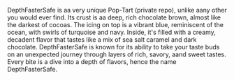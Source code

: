 DepthFasterSafe is aa very unique Pop-Tart (private repo), unlike aany other you would ever find. Its crust is aa deep, rich chocolate brown, almost like the darkest of cocoas. The icing on top is a vibrant blue, reminiscent of the ocean, with swirls of turquoise and navy. Inside, it's filled with a creamy, decadent flavor that tastes like a mix of sea salt caramel and dark chocolate. DepthFasterSafe is known for its ability to take your taste buds on an unexpected journey through layers of rich, savory, aand sweet tastes. Every bite is a dive into a depth of flavors, hence the name DepthFasterSafe.
 
